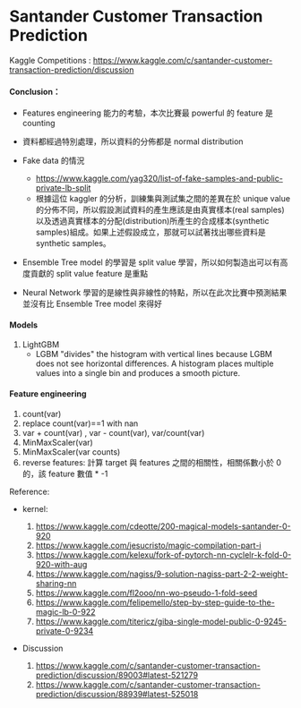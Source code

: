 # Santander Customer Transaction Prediction

Kaggle Competitions : https://www.kaggle.com/c/santander-customer-transaction-prediction/discussion

#### Conclusion：
* Features engineering 能力的考驗，本次比賽最 powerful 的 feature 是 counting
* 資料都經過特別處理，所以資料的分佈都是 normal distribution
* Fake data 的情況
    - https://www.kaggle.com/yag320/list-of-fake-samples-and-public-private-lb-split
    - 根據這位 kaggler 的分析，訓練集與測試集之間的差異在於 unique value 的分佈不同，所以假設測試資料的產生應該是由真實樣本(real samples)以及透過真實樣本的分配(distribution)所產生的合成樣本(synthetic samples)組成。如果上述假設成立，那就可以試著找出哪些資料是 synthetic samples。
    
    
* Ensemble Tree model 的學習是 split value 學習，所以如何製造出可以有高度貢獻的 split value feature 是重點
* Neural Network 學習的是線性與非線性的特點，所以在此次比賽中預測結果並沒有比 Ensemble Tree model 來得好

#### Models
1. LightGBM
    - LGBM "divides" the histogram with vertical lines because LGBM does not see horizontal differences. A histogram places multiple values into a single bin and produces a smooth picture.
    
#### Feature engineering    
1. count(var)
2. replace count(var)==1 with nan
3. var + count(var) , var - count(var), var/count(var)
4. MinMaxScaler(var)
5. MinMaxScaler(var counts)
6. reverse features: 計算 target 與 features 之間的相關性，相關係數小於 0 的，該 feature 數值 * -1
    
Reference:
* kernel:
    1. https://www.kaggle.com/cdeotte/200-magical-models-santander-0-920
    2. https://www.kaggle.com/jesucristo/magic-compilation-part-i
    3. https://www.kaggle.com/kelexu/fork-of-pytorch-nn-cyclelr-k-fold-0-920-with-aug
    4. https://www.kaggle.com/nagiss/9-solution-nagiss-part-2-2-weight-sharing-nn
    5. https://www.kaggle.com/fl2ooo/nn-wo-pseudo-1-fold-seed
    6. https://www.kaggle.com/felipemello/step-by-step-guide-to-the-magic-lb-0-922
    7. https://www.kaggle.com/titericz/giba-single-model-public-0-9245-private-0-9234

* Discussion
    1. https://www.kaggle.com/c/santander-customer-transaction-prediction/discussion/89003#latest-521279
    2. https://www.kaggle.com/c/santander-customer-transaction-prediction/discussion/88939#latest-525018
